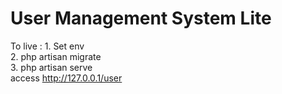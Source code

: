 # User Management System Lite

To live : 1. Set env </br>
          2. php artisan migrate </br>
          3. php artisan serve </br>
          access http://127.0.0.1/user
